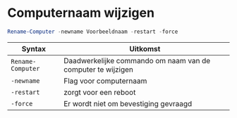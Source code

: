 # Computernaam wijzigen

```powershell
Rename-Computer -newname Voorbeeldnaam -restart -force
```

| Syntax | Uitkomst |
| --- | --- |
| `Rename-Computer` | Daadwerkelijke commando om naam van de computer te wijzigen |
| `-newname` | Flag voor computernaam |
| `-restart` | zorgt voor een reboot |
| `-force` | Er wordt niet om bevestiging gevraagd |